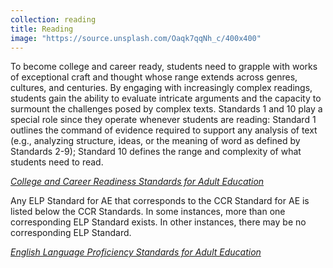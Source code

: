 ```yaml
---
collection: reading
title: Reading
image: "https://source.unsplash.com/Oaqk7qqNh_c/400x400"
---
```

To become college and career ready, students need to grapple with works of exceptional craft and thought whose range extends across genres, cultures, and centuries. By engaging with increasingly complex readings, students gain the ability to evaluate intricate arguments and the capacity to surmount the challenges posed by complex texts. Standards 1 and 10 play a special role since they operate whenever students are reading: Standard 1 outlines the command of evidence required to support any analysis of text (e.g., analyzing structure, ideas, or the meaning of word as defined by Standards 2-9); Standard 10 defines the range and complexity of what students need to read.

*[College and Career Readiness Standards for Adult Education](https://lincs.ed.gov/publications/pdf/CCRStandardsAdultEd.pdf#page=21)*

Any ELP Standard for AE that corresponds to the CCR Standard for AE is listed below the CCR Standards. In some instances, more than one corresponding ELP Standard exists. In other instances, there may be no corresponding ELP Standard.

*[English Language Proficiency Standards for Adult Education](https://lincs.ed.gov/publications/pdf/elp-standards-adult-ed.pdf#page=42)*
